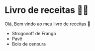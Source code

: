 # Livro de receitas :man_cook:



Olá, Bem vindo ao meu livro de receitas :wave:

* Strogonoff de Frango
* Pavê
* Bolo de cenoura
